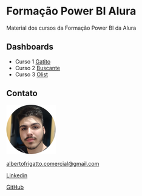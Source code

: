# Formação Power BI Alura

Material dos cursos da Formação Power BI da Alura

## Dashboards

- Curso 1 [Gatito](https://app.powerbi.com/view?r=eyJrIjoiZmQ4OTdmMjEtZTE5OC00N2MwLTk4MTctMDZmMDY5YjlhYjRhIiwidCI6IjExZGJiZmUyLTg5YjgtNDU0OS1iZTEwLWNlYzM2NGU1OTU1MSIsImMiOjR9)
- Curso 2 [Buscante](https://app.powerbi.com/view?r=eyJrIjoiMWI4YWI4ZjItNDhkNS00ZDg4LTgzNjMtYjRlMTE0YTE0NTA2IiwidCI6IjExZGJiZmUyLTg5YjgtNDU0OS1iZTEwLWNlYzM2NGU1OTU1MSIsImMiOjR9&pageName=ReportSection)
- Curso 3 [Olist](https://app.powerbi.com/view?r=eyJrIjoiOGJhZTg0YjktOTY0NC00NGE0LWI5MWQtOTQ2NmY3Y2Y2MjNjIiwidCI6IjExZGJiZmUyLTg5YjgtNDU0OS1iZTEwLWNlYzM2NGU1OTU1MSIsImMiOjR9)

## Contato

<img
    src='./frigatto.png'
    width='130'
/>

albertofrigatto.comercial@gmail.com

[Linkedin](https://www.linkedin.com/in/alberto-frigatto-de-andrade-ferreira-a72022251/)

[GitHub](https://github.com/Alberto-Frigatto)
